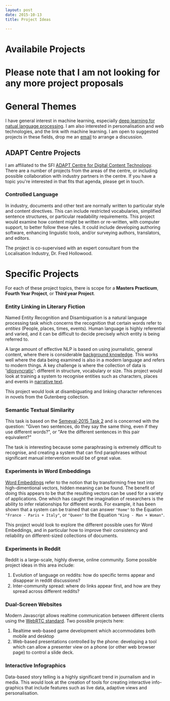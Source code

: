 ```yaml
---
layout: post
date: 2015-10-13
title: Project Ideas

---
```


# Availabile Projects

<h1>Please note that I am not looking for any more project proposals</h1>

# General Themes

I have general interest in machine learning, especially [deep learning for natual language processing](http://www.socher.org/index.php/DeepLearningTutorial/DeepLearningTutorial). I am also interested in personalisation and web technologies, and the link with machine learning. I am open to suggested projects in these fields, drop me an [email](malito:Alexander.OConnor@dcu.ie) to arrange a discussion.

## ADAPT Centre Projects

I am affiliated to the SFI [ADAPT Centre for Digital Content
Technology](http://www.adaptcentre.ie). There are a number of projects from the
areas of the centre, or including possible collaboration with industry partners
in the centre. If you have a topic you're interested in that fits that agenda,
please get in touch.

### Controlled Language

In industry, documents and other text are normally written to
particular style and content directives. This can include restricted
vocabularies, simplified sentence structures, or particular
readability requirements. This project would examine how content might
be written or re-written, with computer support, to better follow
these rules. It could include developing authoring software, enhancing
linguistic tools, and/or surveying authors, translators, and editors.

The project is co-supervised with an expert consultant from the
Localisation Industry, Dr. Fred Hollowood.

# Specific Projects

For each of these project topics, there is scope for a __Masters Practicum__, __Fourth Year Project__, or __Third year Project__.

### Entity Linking in Literary Fiction

Named Entity Recognition and Disambiguation is a natural language processing task which concerns the recognition that certain words refer to _entities_ (People, places, times, events). Human language is highly referential and varied, and it can be difficult to decide precisely _which_ entity is being referred to.

A large amount of effective NLP is based on using journalistic, general content, where there is considerable [background knowledge](http://www.dlib.org/dlib/march06/crane/03crane.html). This works well where the data being examined is also in a modern language and refers to modern things. A key challenge is where the collection of data is '[idiosyncratic](http://dl.acm.org/citation.cfm?id=2568013)': different in structure, vocabulary or size. This project would look at training a system to recognise entities such as characters, places and events in [narrative text](http://anthology.aclweb.org/W/W11/W11-41.pdf#page=80).

This project would look at disambiguating and linking character references in novels from the Gutenberg collection.

### Semantic Textual Similarity

This task is based on the [Semeval-2015 Task 2](http://alt.qcri.org/semeval2015/task2/) and is concerned with the question:
     "Given two sentences, do they say the same thing, even if they use different words?", or "Are the different sentences in this pair equivalent?"

The task is interesting because some paraphrasing is extremely difficult to recognise, and creating a system that can find paraphrases without significant manual intervention would be of great value.

### Experiments in Word Embeddings

[Word Embeddings](http://colah.github.io/posts/2014-07-NLP-RNNs-Representations/) refer to the notion that by transforming free text into high-dimentional vectors, hidden meaning can be found. The benefit of doing this appears to be that the resulting vectors can be used for a variety of applications. One which has caught the imagination of researchers is the ability to infer relationships for different words. For example, it has been shown that a system can be trained that can answer ``"Rome"`` to the Equation ``"France - Paris + Italy"``, or ``"Queen"`` to the Equation ``"King - Man + Woman"``.

This project would look to explore the different possible uses for Word Embeddings, and in particular how to improve their consistency and reliability on different-sized collections of documents.

### Experiments in Reddit
Reddit is a large-scale, highly diverse, online community. Some possible
project ideas in this area include:

1. Evolution of language on reddits: how do specific terms appear and disappear
   in reddit discussions?
2. Inter-community spread: where do links appear first, and how are they spread
   across different reddits?

### Dual-Screen Websites

Modern Javascript allows realtime communication between different clients using
the [WebRTC standard](http://www.webrtc.org/). Two possible projects here:

1. Realtime web-based game development which accommodates both mobile and
   desktop
2. Web-based presentations controlled by the phone: developing a tool which can
   allow a presenter view on a phone (or other web browser page) to control a
slide deck.

### Interactive Infographics

Data-based story telling is a highly significant trend in journalism and in
media. This would look at the creation of tools for creating interactive
info-graphics that include features such as live data, adaptive views and
personalisation.
